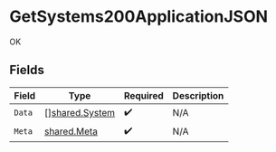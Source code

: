 # GetSystems200ApplicationJSON

OK


## Fields

| Field                                            | Type                                             | Required                                         | Description                                      |
| ------------------------------------------------ | ------------------------------------------------ | ------------------------------------------------ | ------------------------------------------------ |
| `Data`                                           | [][shared.System](../../models/shared/system.md) | :heavy_check_mark:                               | N/A                                              |
| `Meta`                                           | [shared.Meta](../../models/shared/meta.md)       | :heavy_check_mark:                               | N/A                                              |